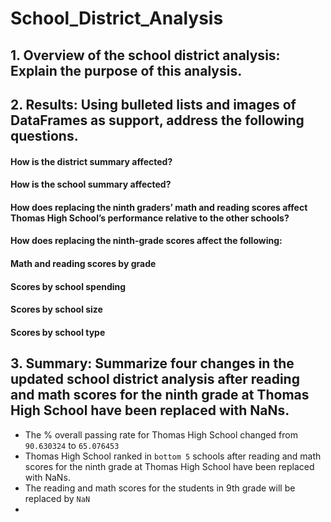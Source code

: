 # School_District_Analysis
## 1. Overview of the school district analysis: Explain the purpose of this analysis.

## 2. Results: Using bulleted lists and images of DataFrames as support, address the following questions.

#### How is the district summary affected?
#### How is the school summary affected?
#### How does replacing the ninth graders’ math and reading scores affect Thomas High School’s performance relative to the other schools?
#### How does replacing the ninth-grade scores affect the following:
#### Math and reading scores by grade
#### Scores by school spending
#### Scores by school size
#### Scores by school type

## 3. Summary: Summarize four changes in the updated school district analysis after reading and math scores for the ninth grade at Thomas High School have been replaced with NaNs.
- The % overall passing rate for Thomas High School changed from ```90.630324``` to ```65.076453``` 
- Thomas High School ranked in ```bottom 5``` schools after reading and math scores for the ninth grade at Thomas High School have been replaced with NaNs.
- The reading and math scores for the students in 9th grade will be replaced by ```NaN```
- 
